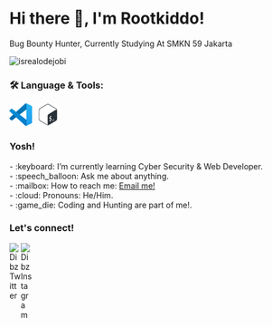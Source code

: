 # <summary><strong>Hi there :wave:, I'm Rootkiddo!</strong></summary>
Bug Bounty Hunter, Currently Studying At SMKN 59 Jakarta
<p align="left"> <img src="https://komarev.com/ghpvc/?username=rootkiddoo&label=Profile%20views&color=0e75b6&style=flat" alt="isrealodejobi" />
</p>

###  <summary><strong>:hammer_and_wrench: Language & Tools:</strong></summary>
<p>
    <div>
    <img src="https://github.com/devicons/devicon/blob/master/icons/vscode/vscode-original.svg" title="vscode" alt="vscode" width="40" height="40" />&nbsp;
    <img src="https://github.com/devicons/devicon/blob/master/icons/bash/bash-plain.svg" title="bash" alt="bash" width="40" height="40" />&nbsp;
    </div>
</p>

### <summary><strong>Yosh!</strong></summary>
<p>
    - :keyboard: I’m currently learning Cyber Security & Web Developer. </br>
    - :speech_balloon: Ask me about anything.</br>
    - :mailbox: How to reach me: <a href="mailto:dibzalderson@gmail.com">Email me!</a>  </br>
    - :cloud: Pronouns: He/Him. </br>
    - :game_die: Coding and Hunting are part of me!. </br>
<p>
 
### <summary><strong>Let's connect!</strong></summary>
<a href="https://x.com/rexpyz">
  <img align="left" alt="Dibz Twitter" width="20px" src="https://simpleicons.org/icons/x.svg" />
</a>
<a href="https://www.instagram.com//">
  <img align="left" alt="Dibz Instagram" width="20px" src="https://simpleicons.org/icons/instagram.svg" />
</a>

